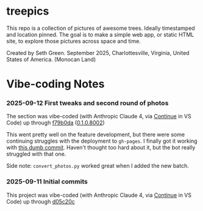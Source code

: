 # treepics

This repo is a collection of pictures of awesome trees. Ideally timestamped and location pinned. 
The goal is to make a simple web app, or static HTML site, to explore those pictures across space and time.

Created by Seth Green. September 2025, Charlottesville, Virginia, United States of America. (Monocan Land)

# Vibe-coding Notes

### 2025-09-12 First tweaks and second round of photos

The section was vibe-coded (with Anthropic Claude 4, via [Continue](https://github.com/continuedev/continue) in VS Code) up through [f79b0da](https://github.com/seth127/treepics/commit/f79b0dabb2f6690df8ee1bdda8f1dfb4836b2823) ([0.1.0.8002](https://github.com/seth127/treepics/releases/tag/0.1.0.8002))

This went pretty well on the feature development, but there were some continuing struggles with the deployment to `gh-pages`. I finally got it working with [this dumb commit](https://github.com/seth127/treepics/commit/a16255872d0f7fac2bc256d65e22292f461df069). Haven't thought too hard about it, but the bot really struggled with that one.

Side note: `convert_photos.py` worked great when I added the new batch.

### 2025-09-11 Initial commits

This project was vibe-coded (with Anthropic Claude 4, via [Continue](https://github.com/continuedev/continue) in VS Code) up through [d05c20c](https://github.com/seth127/treepics/commit/d05c20c97e9e85aa60640dd9b25ec02afc9ec9a2)
